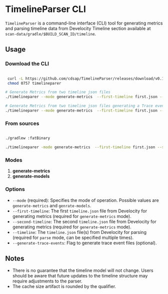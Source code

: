 # TimelineParser CLI

`TimelineParser` is a command-line interface (CLI) tool for generating metrics and parsing timeline data from Develocity Timeline section available at `scan-data/gradle/$BUILD_SCAN_ID/timeline`.

## Usage

### Download the CLI
```sh

 curl -L https://github.com/cdsap/TimelineParser/releases/download/v0.1.0/timelineparer --output timelineparer
 chmod 0757 timelineparer

# Generate Metrics from two timeline json files
./timelineparer --mode generate-metrics  --first-timeline first.json --second-timeline second.json

# Generate Metrics from two timeline json files generating a Trace event file
./timelineparer --mode generate-metrics  --first-timeline first.json --second-timeline second.json --generate-trace-events

```
### From sources
```sh

./gradlew :fatBinary

./timelineparer -mode generate-metrics  --first-timeline first.json --second-timeline second.json
```


### Modes

1. **generate-metrics**
2. **generate-models**

### Options

- `--mode` (required): Specifies the mode of operation. Possible values are `generate-metrics` and `genrate-models`.
- `--first-timeline`: The first `timeline.json` file from Develocity for generating metrics (required for `generate-metrics` mode).
- `--second-timeline`: The second `timeline.json` file from Develocity for generating metrics (required for `generate-metrics` mode).
- `--timeline`: The `timeline.json` file(s) from Develocity for parsing (required for `parse` mode, can be specified multiple times).
- `--generate-trace-events`: Flag to generate trace event files (optional).

## Notes
* There is no guarantee that the timeline model will not change. Users should be aware that future updates to the timeline structure may require adjustments to the parser.
* The cache size artifact is rounded by the qualifier.


